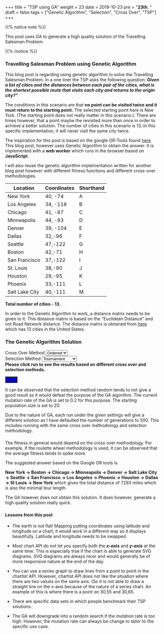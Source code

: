 +++
title = "TSP using GA"
weight = 23
date = 2019-10-23
pre = "<b>23th. </b>"
draft = false
tags = ["Genetic Algorithm", "Selection", "Cross Over", "TSP"]
+++

<link rel="stylesheet" href="//cdn.jsdelivr.net/chartist.js/latest/chartist.min.css">
<script src="//cdn.jsdelivr.net/chartist.js/latest/chartist.min.js"></script>
<script src="https://cdn.jsdelivr.net/npm/chartist-plugin-pointlabels@0.0.6/dist/chartist-plugin-pointlabels.min.js"></script>
<script src="https://cdnjs.cloudflare.com/ajax/libs/chartist-plugin-legend/0.6.2/chartist-plugin-legend.min.js"></script>

{{% notice note %}}

This post uses GA to generate a high quality solution of the Travelling Salesman Problem. 

{{% /notice %}}

<div id="cities" class="ct-perfect-fourth"></div>

### Travelling Salesman Problem using Genetic Algorithm


This blog post is regarding using genetic algorithm to solve the Travelling Salesman Problem. In a one liner the TSP asks the following question: **_Given a list of cities and the distances between each pair of the cities, what is the shortest possible route that visits each city and returns to the origin city?"_**

The conditions in this scenario are that **no point can be visited twice and it must return to the starting point.** The selected starting point here is New York. (The starting point does not really matter in this scenario.). There are times however, that a point maybe the revisited more than once in order to achieve a better solution. The number of cities in this scenario is 13. In this specific implementation, it will never visit the same city twice.

The inspiration for this post is based on the google OR-Tools found [here](https://developers.google.com/optimization/routing/tsp). This blog post, however uses Genetic Algorithm to obtain the answer. It is implemented with a **web worker** which runs in the browser based on **JavaScript**.

I will also reuse the genetic algorithm implementation written for another blog post however with different fitness functions and different cross-over methodologies.

| Location       | Coordinates | Shorthand |
| -------------- | ----------- | --------- |
| New York       | 40, -74     | A         |
| Los Angeles    | 34, -118    | B         |
| Chicago        | 41, -87     | C         |
| Minneapolis    | 44, -93     | D         |
| Denver         | 39, -104    | E         |
| Dallas         | 32,-96      | F         |
| Seattle        | 47,-122     | G         |
| Boston         | 42,-71      | H         |
| San Francisco  | 37,-122     | I         |
| St. Louis      | 38,-90      | J         |
| Houston        | 29,-95      | K         |
| Phoenix        | 33,-111     | L         |
| Salt Lake City | 40,-111     | M         |

**Total number of cities - 13.**

In order to the Genetic Algorithm to work, a distance matrix needs to be given to it. This distance matrix is based on the "Euclidean Distance" and not Road Network distance. The distance matrix is obtained from [here](https://developers.google.com/optimization/routing/tsp) which has 13 cities in the United States.

<!-- ### The Distance Matrix

The distance matrix here is obtained by calculating the distance between each point.

| Location | A    | B    | C    | D    | E    | F    | G    | H    | I    | J    | K    | L    | M    |
| -------- | ---- | ---- | ---- | ---- | ---- | ---- | ---- | ---- | ---- | ---- | ---- | ---- | ---- |
| A        | 0    | 2451 | 713  | 1018 | 1631 | 1374 | 2408 | 213  | 2571 | 875  | 1420 | 2145 | 1972 |
| B        | 2451 | 0    | 1745 | 1524 | 831  | 1240 | 959  | 2596 | 403  | 1589 | 1374 | 357  | 579  |
| C        | 713  | 1745 | 0    | 355  | 920  | 803  | 1737 | 851  | 1858 | 262  | 940  | 1453 | 1260 |
| D        | 1018 | 1524 | 355  | 0    | 700  | 862  | 1395 | 1123 | 1584 | 466  | 1056 | 1280 | 987  |
| E        | 1631 | 831  | 920  | 700  | 0    | 663  | 1021 | 1769 | 949  | 796  | 879  | 586  | 371  |
| F        | 1374 | 1240 | 803  | 862  | 663  | 0    | 1681 | 1551 | 1765 | 547  | 225  | 887  | 999  |
| G        | 2408 | 959  | 1737 | 1395 | 1021 | 1681 | 0    | 2493 | 678  | 1724 | 1891 | 1114 | 701  |
| H        | 213  | 2596 | 851  | 1123 | 1769 | 1551 | 2493 | 0    | 2699 | 1038 | 1605 | 2300 | 2099 |
| I        | 2571 | 403  | 1858 | 1584 | 949  | 1765 | 678  | 2699 | 0    | 1744 | 1645 | 653  | 600  |
| J        | 875  | 1589 | 262  | 466  | 796  | 547  | 1724 | 1038 | 1744 | 0    | 679  | 1272 | 1162 |
| K        | 1420 | 1374 | 940  | 1056 | 879  | 225  | 1891 | 1605 | 1645 | 679  | 0    | 1017 | 1200 |
| L        | 2145 | 357  | 1453 | 1280 | 586  | 887  | 1114 | 2300 | 653  | 1272 | 1017 | 0    | 504  |
| M        | 1972 | 579  | 1260 | 987  | 371  | 999  | 701  | 2099 | 600  | 1162 | 1200 | 504  | 0    | -->

### The Genetic Algorithm Solution

<div class="row">
  <div class="columnOne">
    <div>
      <label for="crossOver">Cross Over Method</label> 
        <select id="crossOverMethod"  class="select-css">
        <option value="ordered">Ordered</option>
        <option value="pmx">PMX</option>
        </select>
    </div>
    <div>
      <label for="selection">Selection Method</label> 
      <select id="selectionMethod"  class="select-css">
        <option value="tournament">Tournament</option>
        <option value="random">Random</option>
        <option value="rank">Rank</option>
        <option value="rouletteWheel">Roulette Wheel</option>
      </select>
    </div>
    <strong>Please click run to see the results based on different cross over and selection methods.</strong>
    <p></p>
    <button type="button" id="run" class="hvr-sweep-to-right">Run</button>
    <p>It can be observed that the selection method random tends to not give a good result as it would defeat the purpose of the GA algorithm. The current mutation rate of the GA is set to 0.2 for this purpose. The starting population size is set to 20.<p>
    <p>Due to the nature of GA, each run under the given settings will give a different solution as I have defaulted the number of generations to 500. This includes running with the same cross over methodology and selection methodology.</p>
  </div>  
  <div>
    <div class="columnTwo">
    <h3 style="text-align:center" id="chart-title"></h3>
      <div class="ct-chart ct-perfect-fourth"></div>
    </div>
  </div>
</div>

<div class="row">
  <div class="columnOne">
    <div>
      <p>The fitness in general would depend on the cross over methodology. For example, if the roulette wheel methodology is used, it can be observed that the average fitness tends to spike more.<p>
      <p>The suggested answer based on the Google OR tools is </p>
      <p><strong>New York -> Boston -> Chicago -> Minneapolis -> Denver -> Salt Lake City -> 
      Seattle -> San Francisco -> Los Angeles -> Phoenix -> Houston -> Dallas -> St Louis -> New York</strong> which gives the total distance of 7293 miles which is also the minimal tour length.</p>
      <p>The GA however does not obtain this solution. It does however, generate a high quality solution really quick.</p>
    </div>
  </div>
  <div>
  <div class="columnTwo">
    <h5 style="text-align:center" id="summary-chart"></h5>
    <div id="" class="summary-chart ct-perfect-fourth">
    </div>
  </div>
  </div>
</div>

#### Lessons from this post

- The earth is not flat! Mapping putting coordinates using latitude and longitude on a chart, it would work in a different way so it displays beautifully. Latitude and longitude needs to be swapped.

- Most chart API do not let you specify both the ***x-axis*** and ***y-axis*** at the same time. This is especially true if the chart is able to generate SVG diagrams. SVG diagrams are always nicer and would generally be of more responsive nature at the end of the day.

- You can use a series graph to draw lines from a point to point in the chartist API. However, chartist API does not like the situation where there are two values on the same axis. (So it is not able to draw a straight line on the x-axis because of the nature of a series chart. An example of this is where there is a point on 30,55 and 30,65.

- There are specific data sets in which people benchmark their TSP solutions.

- The GA will downgrade into a random search if the mutation rate is too high. However, the mutation rate can always be change to tailor to the specific use case.

<script>

var defaultOptions = {
  currency: undefined, //accepts '£', '$', '€', etc.
  //e.g. 4000 => €4,000
  tooltipFnc: undefined, //accepts function
  //build custom tooltip
  transformTooltipTextFnc: undefined, // accepts function
  // transform tooltip text
  class: undefined, // accecpts 'class1', 'class1 class2', etc.
  //adds class(es) to tooltip wrapper
  anchorToPoint: false, //accepts true or false
  //tooltips do not follow mouse movement -- they are anchored to the point / bar.
  appendToBody: false //accepts true or false
  //appends tooltips to body instead of chart container
};

let RAD2DEG = 180 / Math.PI;
let PI_4 = Math.PI / 4;

/* The following functions take or return their results in degrees */

function y2lat(y) { return (Math.atan(Math.exp(y / RAD2DEG)) / PI_4 - 1) * 90; }
function x2lon(x) { return x; }

function lat2y(lat) { return lat }
function lon2y(lon) { return lon; }

// [0,7,2,3,4,12,6,1,11,10,5,9,0] 

new Chartist.Line(".ct-chart",[], {
showLine: true,
axisX: {
  type: Chartist.AutoScaleAxis,
  onlyInteger: true
}
});

new Chartist.Line(".summary-chart",[], {
showLine: true,
axisX: {
  type: Chartist.AutoScaleAxis,
  onlyInteger: true
}
});

const mapLocation = (x, y) => {
  return {
    x: y,
    y: x
  };
};

const locationA = mapLocation(lat2y(40), lon2y(-74) );
const locationB = mapLocation(lat2y(34), lon2y(-118 ));
const locationC = mapLocation(lat2y(41), lon2y(-87) );
const locationD = mapLocation(lat2y(44), lon2y(-93) );
const locationE = mapLocation(lat2y(39), lon2y(-104 ));
const locationF = mapLocation(lat2y(32), lon2y(-96) );
const locationG = mapLocation(lat2y(47), lon2y(-122.33 ));
const locationH = mapLocation(lat2y(42), lon2y(-71) );
const locationI = mapLocation(lat2y(37), lon2y(-122.41 ));
const locationJ = mapLocation(lat2y(38), lon2y(-90) );
const locationK = mapLocation(lat2y(29), lon2y(-95) );
const locationL = mapLocation(lat2y(33), lon2y(-111.07 ));
const locationM = mapLocation(lat2y(40), lon2y(-111.89 ));

const buildSeries = result => {
  let arrayResult = [];
  let array = result.split("");

  //arrayResult.push([locationA, determineLocation(array[1])]);

  for (let index = 1; index < array.length; index++) {
    const element = array[index];
    let inner = [];
    inner.push(determineLocation(array[index]));
    inner.push(determineLocation(array[index - 1]));
    inner.sort((a, b) => a.x - b.x);
    arrayResult.push(inner);
  }

  return arrayResult;
};

const determineLocation = character => {
  let location = undefined;

  switch (character) {
    case "A":
      return locationA;
    case "B":
      return locationB;
    case "C":
      return locationC;
    case "D":
      return locationD;
    case "E":
      return locationE;
    case "F":
      return locationF;
    case "G":
      return locationG;
    case "H":
      return locationH;
    case "I":
      return locationI;
    case "J":
      return locationJ;
    case "K":
      return locationK;
    case "L":
      return locationL;
    case "M":
      return locationM;
  }
};


const button = document.getElementById("run");
const cm = document.getElementById("crossOverMethod");
const sm = document.getElementById("selectionMethod");
const title = document.getElementById("chart-title");
const summary = document.getElementById("summary-chart");


const answerBuilder = {
  labels: [],
  series: buildSeries("AHCDEMGIBLKFJA")
};

var defaultOptions = {
  labelClass: 'ct-label',
  labelOffset: {
    x: 0,
    y: -10
  },
  textAnchor: 'middle',
  labelInterpolationFnc: Chartist.noop
};

var chart = new Chartist.Line(
  "#cities",
  answerBuilder,
  {
    showLine: true,
    axisX: {
      type: Chartist.AutoScaleAxis,
      onlyInteger: true
    },
    plugins: [
      Chartist.plugins.ctPointLabels({
        textAnchor: "middle",
        
      })
    ]
  }
);

if (window.Worker) {
  const tspWorker = new Worker("/blog/scripts/tsp-worker.js");

  tspWorker.onmessage = function(e) {
    let result = "A" + e.data[0] + "A";
  
    const seriesBuilder = {
      labels: [],
      series: buildSeries(result)
    };

    title.innerHTML = "Total Distance = " + e.data[1];
    summary.innerHTML = "Average fitness (Blue)/ Best fitness(Red) over Generation";

    new Chartist.Line(
      ".ct-chart",
      seriesBuilder,
      {
        showLine: true,
        axisX: {
          type: Chartist.AutoScaleAxis,
          onlyInteger: true
        },
        plugins: [
          Chartist.plugins.ctPointLabels({
            textAnchor: "middle",
            
          })
        ]
      }
    );

    const seriesSummary = {
      labels: e.data[2][0],
      series: [e.data[2][1], e.data[2][2]]
    };


    new Chartist.Line(
      ".summary-chart",
      seriesSummary,
      {
        showLine: true,
        fullWidth: false,
        chartPadding: {
          right: 40
        },
        axisX: {
           showLabel: false
        },
        plugins: [
        ]
      }
    );
  };

  button.onclick = function() {
    let crossOverMethod = cm.options[cm.selectedIndex].value;
    let selectionMethod = sm.options[sm.selectedIndex].value;
    tspWorker.postMessage([crossOverMethod, selectionMethod]);
  };
}

</script>

<style>

@media only screen and (min-width: 1000px)  {
  .row {
    display: flex !important;
  }
  .column {
    flex: 50% !important;
  }

  .columnOne {
    flex: 30% !important;
  }

  .columnTwo {
    flex: 70% !important;
  }

  .ct-chart, .summary-chart{
    width: 30rem;
  }

  #cities{
    display:block;
    margin: auto;
    width: 40rem;
  }


}

  .ct-series-a .ct-line, .ct-point {
    stroke: blue;
    stroke-width: 1px;
  }

  #run{
    background-color: blue !important;
  }

</style>
